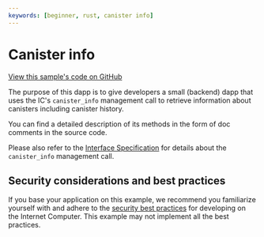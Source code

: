 ```yaml
---
keywords: [beginner, rust, canister info]
---
```


# Canister info

[View this sample's code on GitHub](https://github.com/dfinity/examples/tree/master/rust/canister-info)

The purpose of this dapp is to give developers a small (backend) dapp that uses the IC's `canister_info` management call to retrieve information about canisters including canister history.

You can find a detailed description of its methods in the form of doc comments in the source code.

Please also refer to the [Interface Specification](https://thebigfile.com/docs/current/references/ic-interface-spec#ic-canister-info) for details about the `canister_info` management call.

## Security considerations and best practices

If you base your application on this example, we recommend you familiarize yourself with and adhere to the [security best practices](https://thebigfile.com/docs/current/developer-docs/security/) for developing on the Internet Computer. This example may not implement all the best practices.

